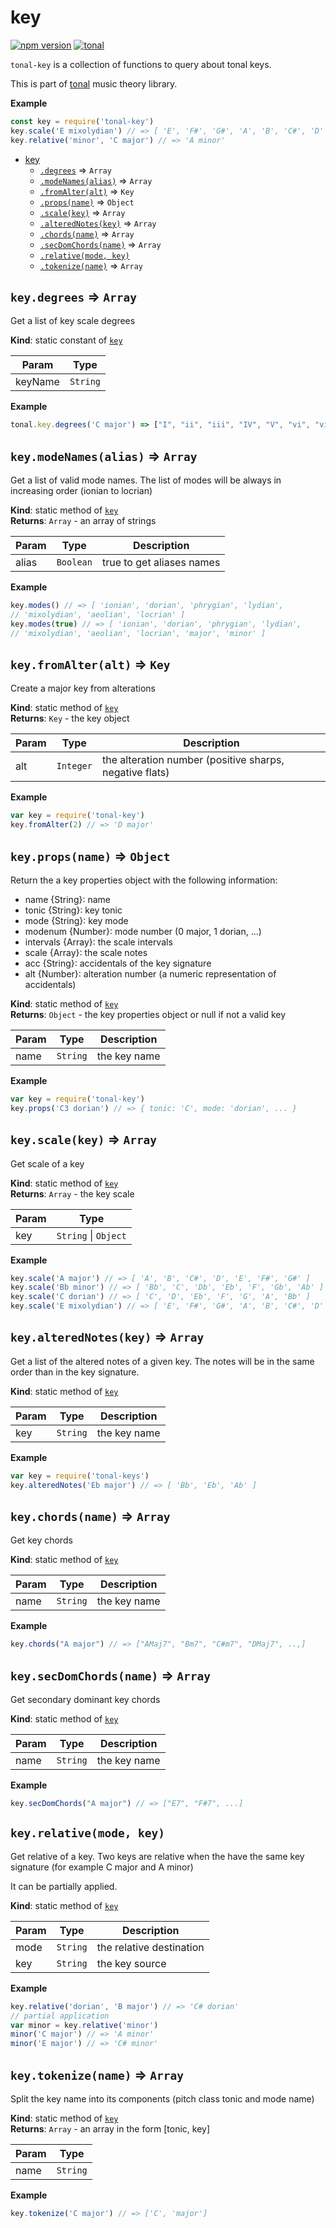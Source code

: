 <a name="module_key"></a>

# key
[![npm version](https://img.shields.io/npm/v/tonal-key.svg?style=flat-square)](https://www.npmjs.com/package/tonal-key)
[![tonal](https://img.shields.io/badge/tonal-key-yellow.svg?style=flat-square)](https://www.npmjs.com/browse/keyword/tonal)

`tonal-key` is a collection of functions to query about tonal keys.

This is part of [tonal](https://www.npmjs.com/package/tonal) music theory library.

**Example**  
```js
const key = require('tonal-key')
key.scale('E mixolydian') // => [ 'E', 'F#', 'G#', 'A', 'B', 'C#', 'D' ]
key.relative('minor', 'C major') // => 'A minor'
```

* [key](#module_key)
    * [`.degrees`](#module_key.degrees) ⇒ <code>Array</code>
    * [`.modeNames(alias)`](#module_key.modeNames) ⇒ <code>Array</code>
    * [`.fromAlter(alt)`](#module_key.fromAlter) ⇒ <code>Key</code>
    * [`.props(name)`](#module_key.props) ⇒ <code>Object</code>
    * [`.scale(key)`](#module_key.scale) ⇒ <code>Array</code>
    * [`.alteredNotes(key)`](#module_key.alteredNotes) ⇒ <code>Array</code>
    * [`.chords(name)`](#module_key.chords) ⇒ <code>Array</code>
    * [`.secDomChords(name)`](#module_key.secDomChords) ⇒ <code>Array</code>
    * [`.relative(mode, key)`](#module_key.relative)
    * [`.tokenize(name)`](#module_key.tokenize) ⇒ <code>Array</code>

<a name="module_key.degrees"></a>

## `key.degrees` ⇒ <code>Array</code>
Get a list of key scale degrees

**Kind**: static constant of [<code>key</code>](#module_key)  

| Param | Type |
| --- | --- |
| keyName | <code>String</code> | 

**Example**  
```js
tonal.key.degrees('C major') => ["I", "ii", "iii", "IV", "V", "vi", "vii"]
```
<a name="module_key.modeNames"></a>

## `key.modeNames(alias)` ⇒ <code>Array</code>
Get a list of valid mode names. The list of modes will be always in
increasing order (ionian to locrian)

**Kind**: static method of [<code>key</code>](#module_key)  
**Returns**: <code>Array</code> - an array of strings  

| Param | Type | Description |
| --- | --- | --- |
| alias | <code>Boolean</code> | true to get aliases names |

**Example**  
```js
key.modes() // => [ 'ionian', 'dorian', 'phrygian', 'lydian',
// 'mixolydian', 'aeolian', 'locrian' ]
key.modes(true) // => [ 'ionian', 'dorian', 'phrygian', 'lydian',
// 'mixolydian', 'aeolian', 'locrian', 'major', 'minor' ]
```
<a name="module_key.fromAlter"></a>

## `key.fromAlter(alt)` ⇒ <code>Key</code>
Create a major key from alterations

**Kind**: static method of [<code>key</code>](#module_key)  
**Returns**: <code>Key</code> - the key object  

| Param | Type | Description |
| --- | --- | --- |
| alt | <code>Integer</code> | the alteration number (positive sharps, negative flats) |

**Example**  
```js
var key = require('tonal-key')
key.fromAlter(2) // => 'D major'
```
<a name="module_key.props"></a>

## `key.props(name)` ⇒ <code>Object</code>
Return the a key properties object with the following information:

- name {String}: name
- tonic {String}: key tonic
- mode {String}: key mode
- modenum {Number}: mode number (0 major, 1 dorian, ...)
- intervals {Array}: the scale intervals
- scale {Array}: the scale notes
- acc {String}: accidentals of the key signature
- alt {Number}: alteration number (a numeric representation of accidentals)

**Kind**: static method of [<code>key</code>](#module_key)  
**Returns**: <code>Object</code> - the key properties object or null if not a valid key  

| Param | Type | Description |
| --- | --- | --- |
| name | <code>String</code> | the key name |

**Example**  
```js
var key = require('tonal-key')
key.props('C3 dorian') // => { tonic: 'C', mode: 'dorian', ... }
```
<a name="module_key.scale"></a>

## `key.scale(key)` ⇒ <code>Array</code>
Get scale of a key

**Kind**: static method of [<code>key</code>](#module_key)  
**Returns**: <code>Array</code> - the key scale  

| Param | Type |
| --- | --- |
| key | <code>String</code> \| <code>Object</code> | 

**Example**  
```js
key.scale('A major') // => [ 'A', 'B', 'C#', 'D', 'E', 'F#', 'G#' ]
key.scale('Bb minor') // => [ 'Bb', 'C', 'Db', 'Eb', 'F', 'Gb', 'Ab' ]
key.scale('C dorian') // => [ 'C', 'D', 'Eb', 'F', 'G', 'A', 'Bb' ]
key.scale('E mixolydian') // => [ 'E', 'F#', 'G#', 'A', 'B', 'C#', 'D' ]
```
<a name="module_key.alteredNotes"></a>

## `key.alteredNotes(key)` ⇒ <code>Array</code>
Get a list of the altered notes of a given key. The notes will be in
the same order than in the key signature.

**Kind**: static method of [<code>key</code>](#module_key)  

| Param | Type | Description |
| --- | --- | --- |
| key | <code>String</code> | the key name |

**Example**  
```js
var key = require('tonal-keys')
key.alteredNotes('Eb major') // => [ 'Bb', 'Eb', 'Ab' ]
```
<a name="module_key.chords"></a>

## `key.chords(name)` ⇒ <code>Array</code>
Get key chords

**Kind**: static method of [<code>key</code>](#module_key)  

| Param | Type | Description |
| --- | --- | --- |
| name | <code>String</code> | the key name |

**Example**  
```js
key.chords("A major") // => ["AMaj7", "Bm7", "C#m7", "DMaj7", ..,]
```
<a name="module_key.secDomChords"></a>

## `key.secDomChords(name)` ⇒ <code>Array</code>
Get secondary dominant key chords

**Kind**: static method of [<code>key</code>](#module_key)  

| Param | Type | Description |
| --- | --- | --- |
| name | <code>String</code> | the key name |

**Example**  
```js
key.secDomChords("A major") // => ["E7", "F#7", ...]
```
<a name="module_key.relative"></a>

## `key.relative(mode, key)`
Get relative of a key. Two keys are relative when the have the same
key signature (for example C major and A minor)

It can be partially applied.

**Kind**: static method of [<code>key</code>](#module_key)  

| Param | Type | Description |
| --- | --- | --- |
| mode | <code>String</code> | the relative destination |
| key | <code>String</code> | the key source |

**Example**  
```js
key.relative('dorian', 'B major') // => 'C# dorian'
// partial application
var minor = key.relative('minor')
minor('C major') // => 'A minor'
minor('E major') // => 'C# minor'
```
<a name="module_key.tokenize"></a>

## `key.tokenize(name)` ⇒ <code>Array</code>
Split the key name into its components (pitch class tonic and mode name)

**Kind**: static method of [<code>key</code>](#module_key)  
**Returns**: <code>Array</code> - an array in the form [tonic, key]  

| Param | Type |
| --- | --- |
| name | <code>String</code> | 

**Example**  
```js
key.tokenize('C major') // => ['C', 'major']
```
